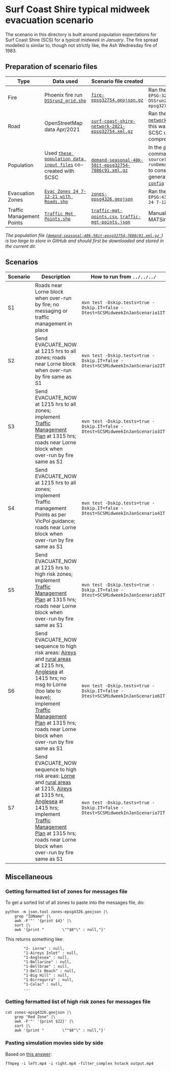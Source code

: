 # Surf Coast Shire typical midweek evacuation scenario

The scenario in this directory is built around population expectations for Surf Coast Shire (SCS) for a *typical midweek in January*. The fire spread modelled is similar to, though not strictly like, the Ash Wednesday fire of 1983.


## Preparation of scenario files

Type | Data used | Scenario file created | Process for creating
-|-|-|-
Fire | Phoenix fire run [`DSSrun2_grid.shp`](https://github.com/agentsoz/ees-data/tree/eb49b83ea462a29d511c0386c639395761c64a8b/surf-coast-shire/evac-exercise-202112) | [`fire-epsg32754.geojson.gz`](fire-epsg32754.geojson.gz) | Ran the command `ogr2ogr -f "GeoJson" -t_srs EPSG:32754 fire-epsg32754.geojson DSSrun2_grid.shp && gzip -9 fire-epsg32754.geojson`
Road | OpenStreetMap data Apr/2021| [`surf-coast-shire-network-2021-epsg32754.xml.gz`](../surf-coast-shire-network-2021-epsg32754.xml.gz) | Ran the script [`create-surf-coast-shire-network.sh`](https://github.com/agentsoz/ees-data/blob/36cd139994b73d2c2d6ef4993caad023f92110a0/surf-coast-shire/osm/create-surf-coast-shire-network.sh) to construct the road network `.xml`; this was iteratively and manually corrected by SCSC using the JOSM MATSim plugin; and compressed using `gzip -9`
Population | Used [`these population data input files`](https://github.com/eesim/demand-seasonal/tree/74ab981347a6fa6ae701c4e1c057f9d39d145a5b/tests/data) co-created with SCSC | [`demand-seasonal-40k-50it-epsg32754-7886c91.xml.gz`](https://cloudstor.aarnet.edu.au/plus/s/poLPMcKNUZQz5mC?path=%2Fees%2Fscenarios%2Fsurf-coast-shire%2Fmidweek-in-jan)  | In the [`demand-seasonal`](https://github.com/eesim/demand-seasonal/tree/74ab981347a6fa6ae701c4e1c057f9d39d145a5b) repository, ran the command `Rscript -e 'setwd("R"); source("main.R"); runDemandGenerationExample(num.agents=40000)'` to construct the population `.xml`; then ran the generated demand through MATSim using [`this config`](https://github.com/eesim/demand-seasonal/blob/74ab981347a6fa6ae701c4e1c057f9d39d145a5b/data/matsim/config.xml) for 50 iterations
Evacuation Zones | [`Evac Zones 24 7-12-21 with Roads.shp`](https://github.com/agentsoz/ees-data/tree/eb49b83ea462a29d511c0386c639395761c64a8b/surf-coast-shire/evac-exercise-202112) | [`zones-epsg4326.geojson`](zones-epsg4326.geojson) | Ran the command `ogr2ogr -f "GeoJson" -t_srs EPSG:4326 zones-epsg4326.geojson Evac\ Zones\ 24 7-12-21\ with\ Roads.shp`
Traffic Management Points | [`Traffic Mgt Points.shp`](https://github.com/agentsoz/ees-data/tree/eb49b83ea462a29d511c0386c639395761c64a8b/surf-coast-shire/evac-exercise-202112) | [`traffic-mgt-points.csv`](traffic-mgt-points.csv), [`traffic-mgt-points.json`](traffic-mgt-points.json) | Manually mapped traffic management points to MATSim network link IDs

*The population file ([`demand-seasonal-40k-50it-epsg32754-7886c91.xml.gz
`](https://cloudstor.aarnet.edu.au/plus/s/poLPMcKNUZQz5mC?path=%2Fees%2Fscenarios%2Fsurf-coast-shire%2Fmidweek-in-jan)) is too large to store in GitHub and should first be downloaded and stored in the current dir.*

## Scenarios

Scenario | Description | How to run from `../../../` |
-|-|-|
S1 | Roads near Lorne block when over-run by fire; no messaging or traffic management in place | `mvn test -Dskip.tests=true -Dskip.IT=false -Dtest=SCSMidweekInJanScenario1IT` |
S2 | Send EVACUATE_NOW at 1215 hrs to all zones; roads near Lorne block when over-run by fire same as S1 | `mvn test -Dskip.tests=true -Dskip.IT=false -Dtest=SCSMidweekInJanScenario2IT` |
S3 | Send EVACUATE_NOW at 1215 hrs to all zones; implement [Traffic Management Plan](traffic-mgt-points.csv) at 1315 hrs; roads near Lorne block when over-run by fire same as S1 | `mvn test -Dskip.tests=true -Dskip.IT=false -Dtest=SCSMidweekInJanScenario3IT` |
S4 | Send EVACUATE_NOW at 1215 hrs to all zones; implement Traffic management Points as per VicPol guidance; roads near Lorne block when over-run by fire same as S1 | `mvn test -Dskip.tests=true -Dskip.IT=false -Dtest=SCSMidweekInJanScenario4IT` |
S5 | Send EVACUATE_NOW at 1215 hrs to high risk zones; implement [Traffic Management Plan](traffic-mgt-points.csv) at 1315 hrs; roads near Lorne block when over-run by fire same as S1 | `mvn test -Dskip.tests=true -Dskip.IT=false -Dtest=SCSMidweekInJanScenario5IT` |
S6 | Send EVACUATE_NOW sequence to high risk areas: [Aireys](zones-epsg4326-aireys-high-risk.geojson) and [rural areas](zones-epsg4326-rural-high-risk.geojson) at 1215 hrs, [Anglesea](zones-epsg4326-anglesea-high-risk.geojson) at 1415 hrs; no msg to Lorne (too late to leave); implement [Traffic Management Plan](traffic-mgt-points.csv) at 1315 hrs; roads near Lorne block when over-run by fire same as S1 | `mvn test -Dskip.tests=true -Dskip.IT=false -Dtest=SCSMidweekInJanScenario6IT` |
S7 | Send EVACUATE_NOW sequence to high risk areas: [Lorne](zones-epsg4326-lorne-high-risk.geojson) and [rural areas](zones-epsg4326-rural-high-risk.geojson) at 1215, [Aireys](zones-epsg4326-aireys-high-risk.geojson) at 1315 hrs, [Anglesea](zones-epsg4326-anglesea-high-risk.geojson) at 1415 hrs; implement [Traffic Management Plan](traffic-mgt-points.csv) at 1315 hrs; roads near Lorne block when over-run by fire same as S1 | `mvn test -Dskip.tests=true -Dskip.IT=false -Dtest=SCSMidweekInJanScenario7IT` |


## Miscellaneous

### Getting formatted list of zones for messages file

To get a sorted list of all zones to paste into the messages file, do:
```
python -m json.tool zones-epsg4326.geojson |\
    grep "IDName" |\
    awk -F'"' '{print $4}' |\
    sort |\
    awk '{print "        \""$0"\" : null,"}'

```
This returns something like:
```
        "1- Lorne" : null,
        "1-Aireys Inlet" : null,
        "1-Anglesea" : null,
        "1-Bellarine" : null,
        "1-Bellbrae" : null,
        "1-Bells Beach" : null,
        "1-Big Hill" : null,
        "1-Birregurra" : null,
        "1-Colac" : null,
        ...
```

### Getting formatted list of high risk zones for messages file

```
cat zones-epsg4326.geojson |\
    grep "Red Zone" |\
    awk -F'"' '{print $22}' |\
    sort |\
    awk '{print "        \""$0"\" : null,"}'
```

### Pasting simulation movies side by side

Based on [this answer](https://unix.stackexchange.com/a/437044):

```
ffmpeg -i left.mp4 -i right.mp4 -filter_complex hstack output.mp4
```
